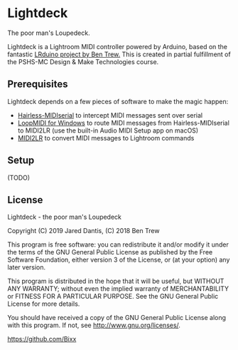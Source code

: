 # Lightdeck

The poor man's Loupedeck.

Lightdeck is a Lightroom MIDI controller powered by Arduino, based on the fantastic [LRduino project by Ben Trew.](https://github.com/Bixx/LRduino) This is created in partial fulfillment of the PSHS-MC Design & Make Technologies course.

## Prerequisites

Lightdeck depends on a few pieces of software to make the magic happen:

- [Hairless-MIDIserial](https://github.com/projectgus/hairless-midiserial) to intercept MIDI messages sent over serial
- [LoopMIDI for Windows](https://www.tobias-erichsen.de/software/loopmidi.html) to route MIDI messages from Hairless-MIDIserial to MIDI2LR (use the built-in Audio MIDI Setup app on macOS)
- [MIDI2LR](https://rsjaffe.github.io/MIDI2LR/) to convert MIDI messages to Lightroom commands

## Setup

(TODO)

## License

Lightdeck - the poor man's Loupedeck

Copyright (C) 2019 Jared Dantis, (C) 2018 Ben Trew

This program is free software: you can redistribute it and/or modify
it under the terms of the GNU General Public License as published by
the Free Software Foundation, either version 3 of the License, or
(at your option) any later version.

This program is distributed in the hope that it will be useful,
but WITHOUT ANY WARRANTY; without even the implied warranty of
MERCHANTABILITY or FITNESS FOR A PARTICULAR PURPOSE.  See the
GNU General Public License for more details.

You should have received a copy of the GNU General Public License
along with this program.  If not, see <http://www.gnu.org/licenses/>.

https://github.com/Bixx
